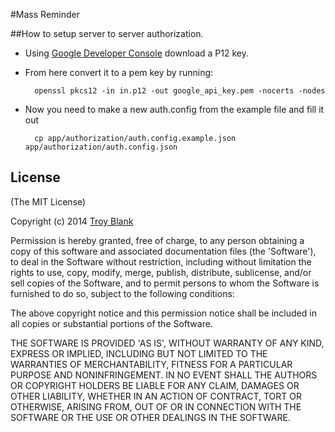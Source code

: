 #Mass Reminder

##How to setup server to server authorization.
* Using [Google Developer Console](https://console.developers.google.com/, 'Google Developer Console') download a P12 key.
* From here convert it to a pem key by running:

        openssl pkcs12 -in in.p12 -out google_api_key.pem -nocerts -nodes
        
* Now you need to make a new auth.config from the example file and fill it out

        cp app/authorization/auth.config.example.json app/authorization/auth.config.json
       
## License

(The MIT License)

Copyright (c) 2014 [Troy Blank](mailto:troy@troyblank.com, "Troy Blank")

Permission is hereby granted, free of charge, to any person obtaining
a copy of this software and associated documentation files (the
'Software'), to deal in the Software without restriction, including
without limitation the rights to use, copy, modify, merge, publish,
distribute, sublicense, and/or sell copies of the Software, and to
permit persons to whom the Software is furnished to do so, subject to
the following conditions:

The above copyright notice and this permission notice shall be
included in all copies or substantial portions of the Software.

THE SOFTWARE IS PROVIDED 'AS IS', WITHOUT WARRANTY OF ANY KIND,
EXPRESS OR IMPLIED, INCLUDING BUT NOT LIMITED TO THE WARRANTIES OF
MERCHANTABILITY, FITNESS FOR A PARTICULAR PURPOSE AND NONINFRINGEMENT.
IN NO EVENT SHALL THE AUTHORS OR COPYRIGHT HOLDERS BE LIABLE FOR ANY
CLAIM, DAMAGES OR OTHER LIABILITY, WHETHER IN AN ACTION OF CONTRACT,
TORT OR OTHERWISE, ARISING FROM, OUT OF OR IN CONNECTION WITH THE
SOFTWARE OR THE USE OR OTHER DEALINGS IN THE SOFTWARE.